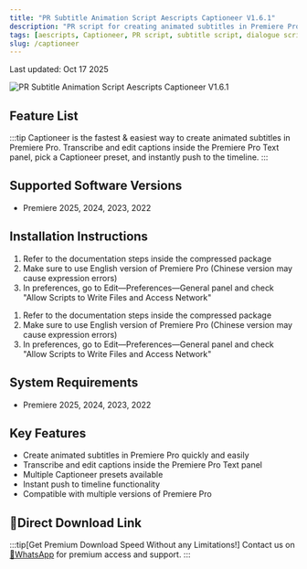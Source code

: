 ```yaml
---
title: "PR Subtitle Animation Script Aescripts Captioneer V1.6.1"
description: "PR script for creating animated subtitles in Premiere Pro with transcribing and editing capabilities inside the Premiere Pro Text panel."
tags: [aescripts, Captioneer, PR script, subtitle script, dialogue script]
slug: /captioneer
---
```


Last updated: Oct 17 2025

![PR Subtitle Animation Script Aescripts Captioneer V1.6.1](https://www.gfxcamp.com/wp-content/uploads/2024/09/Captioneer.jpg)

## Feature List

:::tip
Captioneer is the fastest & easiest way to create animated subtitles in Premiere Pro. Transcribe and edit captions inside the Premiere Pro Text panel, pick a Captioneer preset, and instantly push to the timeline.
:::

## Supported Software Versions

- Premiere 2025, 2024, 2023, 2022

## Installation Instructions

<Tabs>
<TabItem value="windows" label="Windows">

1. Refer to the documentation steps inside the compressed package
2. Make sure to use English version of Premiere Pro (Chinese version may cause expression errors)
3. In preferences, go to Edit—Preferences—General panel and check "Allow Scripts to Write Files and Access Network"

</TabItem>
<TabItem value="mac" label="Mac">

1. Refer to the documentation steps inside the compressed package
2. Make sure to use English version of Premiere Pro (Chinese version may cause expression errors)
3. In preferences, go to Edit—Preferences—General panel and check "Allow Scripts to Write Files and Access Network"

</TabItem>
</Tabs>

## System Requirements

- Premiere 2025, 2024, 2023, 2022

## Key Features

- Create animated subtitles in Premiere Pro quickly and easily
- Transcribe and edit captions inside the Premiere Pro Text panel
- Multiple Captioneer presets available
- Instant push to timeline functionality
- Compatible with multiple versions of Premiere Pro

## 🚀Direct Download Link

:::tip[Get Premium Download Speed Without any Limitations!]
Contact us on [💬WhatsApp](https://wa.me/+8613237610083) for premium  access and support.
:::
